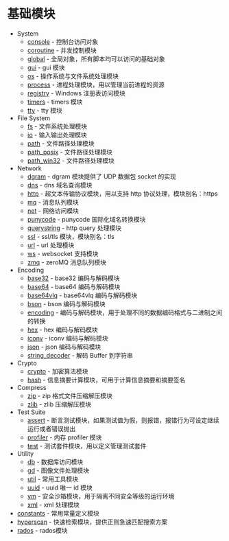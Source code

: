 # 基础模块
* System
  - [console](ifs/console.md) - 控制台访问对象
  - [coroutine](ifs/coroutine.md) - 并发控制模块
  - [global](ifs/global.md) - 全局对象，所有脚本均可以访问的基础对象
  - [gui](ifs/gui.md) - gui 模块
  - [os](ifs/os.md) - 操作系统与文件系统处理模块
  - [process](ifs/process.md) - 进程处理模块，用以管理当前进程的资源
  - [registry](ifs/registry.md) - Windows 注册表访问模块
  - [timers](ifs/timers.md) - timers 模块
  - [tty](ifs/tty.md) - tty 模块
* File System
  - [fs](ifs/fs.md) - 文件系统处理模块
  - [io](ifs/io.md) - 输入输出处理模块
  - [path](ifs/path.md) - 文件路径处理模块
  - [path_posix](ifs/path_posix.md) - 文件路径处理模块
  - [path_win32](ifs/path_win32.md) - 文件路径处理模块
* Network
  - [dgram](ifs/dgram.md) - dgram 模块提供了 UDP 数据包 socket 的实现
  - [dns](ifs/dns.md) - dns 域名查询模块
  - [http](ifs/http.md) - 超文本传输协议模块，用以支持 http 协议处理，模块别名：https
  - [mq](ifs/mq.md) - 消息队列模块
  - [net](ifs/net.md) - 网络访问模块
  - [punycode](ifs/punycode.md) - punycode 国际化域名转换模块
  - [querystring](ifs/querystring.md) - http query 处理模块
  - [ssl](ifs/ssl.md) - ssl/tls 模块，模块别名：tls
  - [url](ifs/url.md) - url 处理模块
  - [ws](ifs/ws.md) - websocket 支持模块
  - [zmq](ifs/zmq.md) - zeroMQ 消息队列模块
* Encoding
  - [base32](ifs/base32.md) - base32 编码与解码模块
  - [base64](ifs/base64.md) - base64 编码与解码模块
  - [base64vlq](ifs/base64vlq.md) - base64vlq 编码与解码模块
  - [bson](ifs/bson.md) - bson 编码与解码模块
  - [encoding](ifs/encoding.md) - 编码与解码模块，用于处理不同的数据编码格式与二进制之间的转换
  - [hex](ifs/hex.md) - hex 编码与解码模块
  - [iconv](ifs/iconv.md) - iconv 编码与解码模块
  - [json](ifs/json.md) - json 编码与解码模块
  - [string_decoder](ifs/string_decoder.md) - 解码 Buffer 到字符串
* Crypto
  - [crypto](ifs/crypto.md) - 加密算法模块
  - [hash](ifs/hash.md) - 信息摘要计算模块，可用于计算信息摘要和摘要签名
* Compress
  - [zip](ifs/zip.md) - zip 格式文件压缩解压模块
  - [zlib](ifs/zlib.md) - zlib 压缩解压模块
* Test Suite
  - [assert](ifs/assert.md) - 断言测试模块，如果测试值为假，则报错，报错行为可设定继续运行或者错误抛出
  - [profiler](ifs/profiler.md) - 内存 profiler 模块
  - [test](ifs/test.md) - 测试套件模块，用以定义管理测试套件
* Utility
  - [db](ifs/db.md) - 数据库访问模块
  - [gd](ifs/gd.md) - 图像文件处理模块
  - [util](ifs/util.md) - 常用工具模块
  - [uuid](ifs/uuid.md) - uuid 唯一 id 模块
  - [vm](ifs/vm.md) - 安全沙箱模块，用于隔离不同安全等级的运行环境
  - [xml](ifs/xml.md) - xml 处理模块
* [constants](ifs/constants.md) - 常用常量定义模块
* [hyperscan](ifs/hyperscan.md) - 快速检索模块，提供正则急速匹配搜索方案
* [rados](ifs/rados.md) - rados模块
